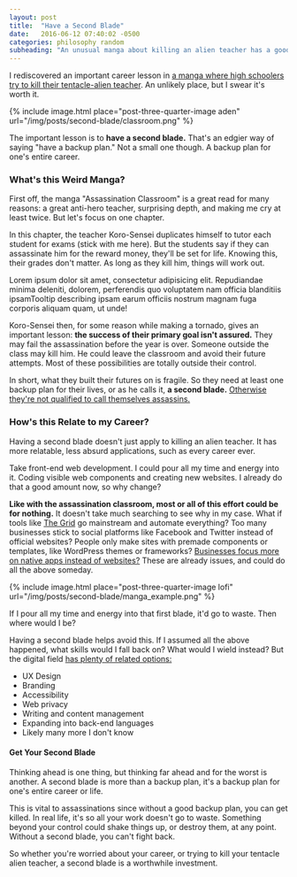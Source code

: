 ```yaml
---
layout: post
title:  "Have a Second Blade"
date:   2016-06-12 07:40:02 -0500
categories: philosophy random
subheading: "An unusual manga about killing an alien teacher has a good career lesson for us all."
---
```


I rediscovered an important career lesson in [a manga where high schoolers try to kill their tentacle-alien teacher](http://www.mangatown.com/manga/ansatsu_kyoushitsu/). An unlikely place, but I swear it's worth it.

{% include image.html place="post-three-quarter-image aden" url="/img/posts/second-blade/classroom.png" %}

The important lesson is to **have a second blade.** That's an edgier way of saying "have a backup plan." Not a small one though. A backup plan for one's entire career.

### What's this Weird Manga?

First off, the manga "Assassination Classroom" is a great read for many reasons: a great anti-hero teacher, surprising depth, and making me cry at least twice. But let's focus on one chapter.

In this chapter, the teacher Koro-Sensei duplicates himself to tutor each student for exams (stick with me here). But the students say if they can assassinate him for the reward money, they'll be set for life. Knowing this, their grades don't matter. As long as they kill him, things will work out.

Lorem ipsum dolor sit amet, consectetur adipisicing elit. Repudiandae minima deleniti, dolorem, perferendis quo voluptatem nam officia blanditiis <span class="fr-tooltip js-fr-tooltip"><span class="fr-tooltip-toggle js-fr-tooltip-toggle">ipsam</span><span class="fr-tooltip-tooltip js-fr-tooltip-tooltip">Tooltip describing ipsam</span></span> earum officiis nostrum magnam fuga corporis aliquam quam, ut unde!

Koro-Sensei then, for some reason while making a tornado, gives an important lesson: **the success of their primary goal isn't assured.** They may fail the assassination before the year is over. Someone outside the class may kill him. He could leave the classroom and avoid their future attempts. Most of these possibilities are totally outside their control.

In short, what they built their futures on is fragile. So they need at least one backup plan for their lives, or as he calls it, **a second blade.** [Otherwise they're not qualified to call themselves assassins.](http://www.mangatown.com/manga/ansatsu_kyoushitsu/c013/15.html)

### How's this Relate to my Career?

Having a second blade doesn't just apply to killing an alien teacher. It has more relatable, less absurd applications, such as every career ever.

Take front-end web development. I could pour all my time and energy into it. Coding visible web components and creating new websites. I already do that a good amount now, so why change?

**Like with the assassination classroom, most or all of this effort could be for nothing.** It doesn't take much searching to see why in my case. What if tools like [The Grid](https://thegrid.io/) go mainstream and automate everything? Too many businesses stick to social platforms like Facebook and Twitter instead of official websites? People only make sites with premade components or templates, like WordPress themes or frameworks? [Businesses focus more on native apps instead of websites?](https://hueniverse.com/2016/06/08/the-fucking-open-web/) These are already issues, and could do all the above someday.

{% include image.html place="post-three-quarter-image lofi" url="/img/posts/second-blade/manga_example.png" %}

If I pour all my time and energy into that first blade, it'd go to waste. Then where would I be?

Having a second blade helps avoid this. If I assumed all the above happened, what skills would I fall back on? What would I wield instead? But the digital field [has plenty of related options:](https://medium.com/net-magazine/is-web-design-dead-c6cf7c281d7f#.1tbukj5u7)

+ UX Design
+ Branding
+ Accessibility
+ Web privacy
+ Writing and content management
+ Expanding into back-end languages
+ Likely many more I don't know

#### Get Your Second Blade

Thinking ahead is one thing, but thinking far ahead and for the worst is another. A second blade is more than a backup plan, it's a backup plan for one's entire career or life.

This is vital to assassinations since without a good backup plan, you can get killed. In real life, it's so all your work doesn't go to waste. Something beyond your control could shake things up, or destroy them, at any point. Without a second blade, you can't fight back.

So whether you're worried about your career, or trying to kill your tentacle alien teacher, a second blade is a worthwhile investment.